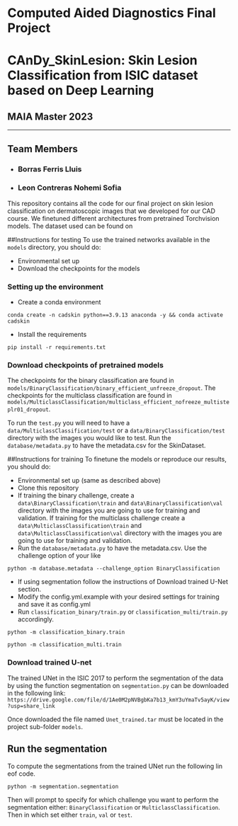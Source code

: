 # Computed Aided Diagnostics Final Project
# CAnDy_SkinLesion: Skin Lesion Classification from ISIC dataset based on Deep Learning

## MAIA Master 2023


---------------------------------------
## Team Members

- ### Borras Ferris Lluis

- ### Leon Contreras Nohemi Sofia

This repository contains all the code for our final project on skin lesion classification
on dermatoscopic images that we developed for our CAD course. We finetuned different architectures from pretrained
Torchvision models. The dataset used can be found on


##Instructions for testing
To use the trained networks available in the `models` directory, you should do:

- Environmental set up
- Download the checkpoints for the models

### Setting up the environment
- Create a conda environment
```
conda create -n cadskin python==3.9.13 anaconda -y && conda activate cadskin
```
- Install the requirements
```
pip install -r requirements.txt
```
### Download checkpoints of pretrained models

The checkpoints for the binary classification are found in `models/BinaryClassification/binary_efficient_unfreeze_dropout`.
The checkpoints for the multiclass classification are found in `models/MulticlassClassification/multiclass_efficient_nofreeze_multisteplr01_dropout`.

To run the `test.py` you will need to have a `data/MulticlassClassification/test` or a `data/BinaryClassification/test`  directory with the images you would like to test.
Run the `database/metadata.py` to have the metadata.csv for the SkinDataset.

##Instructions for training 
To finetune the models or reproduce our results, you should do:

- Environmental set up (same as described above)
- Clone this repository 
- If training the binary challenge, create a `data\BinaryClassification\train` and `data\BinaryClassification\val` directory with the images you are going to use for training and validation. 
If training for the multiclass challenge create a `data\MulticlassClassification\train` and `data\MulticlassClassification\val` directory with the images you are going to use for training and validation. 
- Run the `database/metadata.py` to have the metadata.csv. Use the challenge option of your like
````commandline
python -m database.metadata --challenge_option BinaryClassification
````

- If using segmentation follow the instructions of Download trained U-Net section.
- Modify the config.yml.example with your desired settings for training and save it as config.yml
- Run `classification_binary/train.py` or `classification_multi/train.py` accordingly.

````commandline
python -m classification_binary.train
````

````commandline
python -m classification_multi.train
````

### Download trained U-net

The trained UNet in the ISIC 2017 to perform the segmentation of the data by using the function segmentation on
`segmentation.py` can be downloaded in the following link:
`https://drive.google.com/file/d/1Ae0M2pNVBgbKa7b13_kmY3uYmaTv5ayK/view?usp=share_link`

Once downloaded the file named `Unet_trained.tar` must be located in the project sub-folder `models`.

## Run the segmentation

To compute the segmentations from the trained UNet run the following lin eof code. 

````commandline
python -m segmentation.segmentation 
````

Then will prompt to specify for which challenge you want to perform the segmentation either: `BinaryClassification` or 
`MulticlassClassification`. Then in which set either `train`, `val` or `test`.

